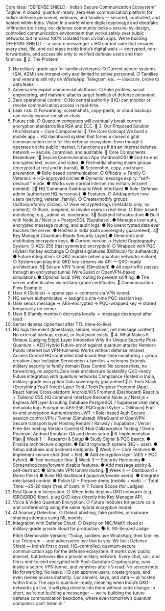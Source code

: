 Core Idea: “DEFENSE SHIELD – India’s Secure
Communication Ecosystem”
Tagline:
A closed, quantum-ready, zero-leak communication platform for India’s defense
personnel, veterans, and families — secured, controlled, and hosted within
India.
Vision
In a world where digital espionage and deepfake infiltration are rising, our defense
community lacks a secure-by-design, controlled communication environment that works
safely over public networks but remains 100% isolated from civilian apps.
We’re building DEFENSE SHIELD — a secure messenger + HQ control suite that
ensures every chat, file, and call stays inside India’s digital walls — encrypted,
non-forwardable, and accessible only to verified defense users and their families.
🧨 2. The Problem
1. No military-grade app for families/veterans:
○ Current secure systems (SAI, ASMI) are intranet-only and limited to active
personnel.
○ Families and veterans still rely on WhatsApp, Telegram, etc. — insecure,
prone to data leaks.
2. Adversaries exploit commercial platforms:
○ Fake profiles, social engineering, and malware attacks target families of
defense personnel.
3. Zero operational control:
○ No central authority (HQ) can monitor or revoke communication access in
real-time.
4. Leak risk:
○ Forwarding, screenshots, copy-paste, or cloud backups can easily expose
sensitive chats.
5. Future risk:
○ Quantum computers will eventually break current encryption standards like
RSA and ECC.
🧩 3. Our Proposed Solution (Architecture + Core
Components)
🚀 The Core Concept
We build a mobile app + HQ dashboard system that forms a closed digital communication
circle for the defense ecosystem.
Even though it operates on the public internet, it functions as if it’s an internal defense
network — secure, controlled, and auditable.
🧱 Core Components Breakdown
1⃣ Secure Communication App (Android/iOS)
● End-to-end encrypted text, voice, and video.
● File/media sharing inside groups (encrypted at rest and in transit).
● Screenshot, copy, and share prevention.
● Role-based communication:
○ Officers → Family
○ Veterans → HQ-approved circles
● Dynamic message expiry: “self-destruct” mode.
● Works over normal internet (no military intranet needed).
2⃣ HQ Command Dashboard (Web Interface)
● Role: Defense admin (authorized HQ personnel).
● Features:
○ Add/approve new users (serving, veteran, family).
○ Create/modify groups (battalion/family circles).
○ View encrypted logs (metadata only, no content).
○ Block, suspend, or revoke users in real-time.
○ Role-based monitoring: e.g., admin vs. moderator.
3⃣ Backend Infrastructure
● Built with Node.js / Nest.js + PostgreSQL (Supabase).
● Manages user auth, encrypted message routing, and audit logs.
● No unencrypted data ever touches the server.
● Hosted in India (data sovereignty guaranteed).
4⃣ Key Manager (Quantum-Ready Security Layer)
● Generates and distributes encryption keys.
● Current version → Hybrid Cryptography System:
○ AES-256 (fast symmetric encryption)
○ Wrapped with PQC (Kyber) for key exchange
○ Digital signatures (Dilithium) for authenticity
● Future integration:
○ QKD module (when quantum networks mature).
○ System can plug into QKD key streams via API — QKD-ready architecture.
5⃣ Secure VPN Tunnel (Simulated)
● All app traffic passes through an encrypted tunnel (WireGuard or OpenVPN-based
simulation).
● Optional local VPN routing to prevent sniffing.
● The server authenticates via military-grade certificates.
🔁 Communication Flow
Example:
1. User A (Soldier) → opens app → connects via VPN tunnel.
2. HQ server authenticates → assigns a one-time PQC session key.
3. User sends message → AES-encrypted → PQC-wrapped key → stored temporarily
on server.
4. User B (Family member) decrypts locally → message destroyed after read.
5. Server deletes ciphertext after TTL (time-to-live).
6. HQ logs the event (timestamp, sender, receiver, not message content).
No external backup, export, or leak point exists.
🧠 4. What Makes It Unique (Judging Edge)
Layer Innovation Why It’s Unique
Security Post-Quantum + AES Hybrid Future-proof against quantum
attacks
Network Public internet but VPN-tunneled Works without defense intranet
Access
Control
HQ-controlled dashboard Real-time monitoring + group
creation
User
Inclusion
Servicemen + families + veterans Extends military security to family
domain
Data Control No screenshots, no forwarding, no
exports
Zero-leak architecture
Scalability QKD-ready Future integration with quantum
networks
Compliance Hosted in India, military-grade
encryption
Data sovereignty guaranteed
🧰 5. Tech Stack (Everything You’ll Need)
Layer Tool / Tech Purpose
Frontend (App) React Native Cross-platform
Android/iOS
Frontend (Dashboard) React.js + Tailwind CSS HQ command interface
Backend Node.js / Nest.js + Express API layer & routing
Database PostgreSQL / Supabase User data, metadata logs
Encryption AES-256, PQCrypto (Kyber +
Dilithium)
End-to-end encryption
Authentication JWT + Role-based Auth Secure session control
VPN / Tunnel
(Simulated)
WireGuard or OpenVPN Secure transport layer
Hosting Render / Railway / Supabase /
Vercel
Free-tier hosting
Version Control GitHub Collaboration
Testing / Demo Postman, Android Emulator QA and demo setup
🧩 6. Implementation Plan
🔹 Week 1 — Research & Setup
● Study Signal & PQC basics.
● Finalize architecture diagram.
● Build login/auth system (HQ + user).
● Setup database and backend endpoints.
🔹 Week 2 — Core Features
● Implement secure chat (text + file).
● Add encryption layer (AES + PQC hybrid).
● Test message flow.
🔹 Week 3 — Security Hardening
● Screenshot/copy/forward disable features.
● Add message expiry & self-destruct.
● Simulate VPN tunnel routing.
🔹 Week 4 — Dashboard + Demo Polish
● Build HQ dashboard (approve/revoke users).
● Integrate role-based control.
● Polish UI + Prepare demo (mobile + web).
✅ Total Time: ~25–28 days (free of cost).
🌐 7. Future Scope (for Judges)
1. Real Quantum Integration:
○ When India deploys QKD networks (e.g., ISRO/DRDO fiber), plug QKD keys
directly into Key Manager API.
2. Voice & Video Quantum Encryption:
○ Future modules for secure calls and conferencing using the same hybrid
encryption model.
3. AI Anomaly Detection:
○ Detect phishing, fake profiles, or malware sharing attempts using ML models.
4. Integration with Defense Cloud:
○ Deploy on NIC/MeitY cloud or military-grade private cloud for production.
🗣 8. 90-Second Judge Pitch (Memorable Version)
“Today, soldiers use WhatsApp; their families use Telegram — and adversaries
use that to spy.
We built Defense Shield — India’s first closed, HQ-controlled,
quantum-secure communication app for the defense ecosystem.
It works over public internet, but behaves like a private military network.
Every chat, call, and file is end-to-end encrypted with Post-Quantum
Cryptography, runs inside a secure VPN tunnel, and vanishes after it’s read.
No screenshots. No forwarding. No leaks.
HQ can approve users, create groups, and even revoke access instantly.
Our servers, keys, and data — all hosted within India.
The app is quantum-ready, meaning when India’s QKD networks go live, it will
plug directly into them without code change.
In short, we’re not building a messenger — we’re building the future defense
communication backbone, where even tomorrow’s quantum computers can’t
listen in.”